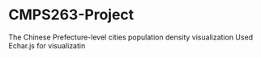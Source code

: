 # CMPS263-Project
The Chinese Prefecture-level cities population density visualization 
Used Echar.js for visualizatin
